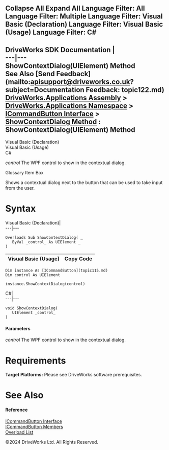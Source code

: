        

 Collapse All Expand All  Language Filter: All  Language Filter: Multiple  Language Filter: Visual Basic (Declaration) Language Filter: Visual Basic (Usage) Language Filter: C#  
---  
DriveWorks SDK Documentation  |   
---|---  
ShowContextDialog(UIElement) Method   
See Also [Send Feedback](mailto:apisupport@driveworks.co.uk?subject=Documentation Feedback: topic122.md)  
[DriveWorks.Applications Assembly](topic13.md) > [DriveWorks.Applications Namespace](topic16.md) > [ICommandButton Interface](topic115.md) > [ShowContextDialog Method](topic120.md) : ShowContextDialog(UIElement) Method  
---  
  
Visual Basic (Declaration)    
Visual Basic (Usage)    
C# 

_control_
    The WPF control to show in the contextual dialog.

Glossary Item Box

Shows a contextual dialog next to the button that can be used to take input from the user. 

# Syntax

Visual Basic (Declaration)|   
---|---  
      
    
    Overloads Sub ShowContextDialog( _
       ByVal _control_ As UIElement _
    )   
  
Visual Basic (Usage)| Copy Code  
---|---  
      
    
    Dim instance As [ICommandButton](topic115.md)
    Dim control As UIElement
     
    instance.ShowContextDialog(control)  
  
C#|   
---|---  
      
    
    void ShowContextDialog( 
       UIElement _control_
    )  
  
#### Parameters

 _control_
    The WPF control to show in the contextual dialog.

# Requirements

**Target Platforms:** Please see DriveWorks software prerequisites.

# See Also

#### Reference

[ICommandButton Interface](topic115.md)   
[ICommandButton Members](topic116.md)   
[Overload List](topic120.md)

©2024 DriveWorks Ltd. All Rights Reserved.
